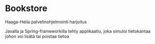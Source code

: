 # Bookstore
Haaga-Helia palvelinohjelmointi harjoitus

Javalla ja Spring-frameworkilla tehty applikaatio, joka simuloi tietokantaa johon voi lisätä tai poistaa tietoa
